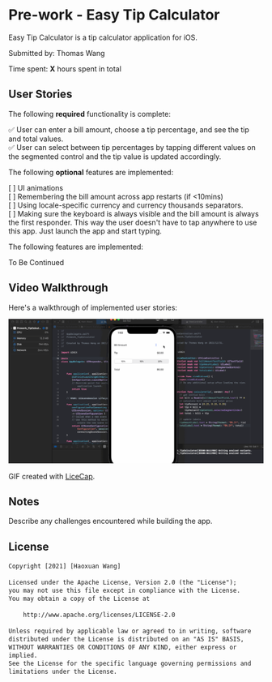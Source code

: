# Pre-work - Easy Tip Calculator

Easy Tip Calculator is a tip calculator application for iOS.

Submitted by: Thomas Wang

Time spent: **X** hours spent in total

## User Stories

The following **required** functionality is complete:

✅ User can enter a bill amount, choose a tip percentage, and see the tip and total values.  
✅ User can select between tip percentages by tapping different values on the segmented control and the tip value is updated accordingly.  

The following **optional** features are implemented:

[ ] UI animations  
[ ] Remembering the bill amount across app restarts (if <10mins)  
[ ] Using locale-specific currency and currency thousands separators.  
[ ] Making sure the keyboard is always visible and the bill amount is always the first responder.  This way the user doesn't have to tap anywhere to use this app. Just launch the app and start typing.

The following features are implemented:

To Be Continued

## Video Walkthrough

Here's a walkthrough of implemented user stories:

<img src='https://github.com/Thomaswang0822/Tip_Calculator/blob/main/basic_feature.gif' title='Gif Walkthrough' width='' alt='Gif Walkthrough' />

GIF created with [LiceCap](http://www.cockos.com/licecap/).

## Notes

Describe any challenges encountered while building the app.

## License

    Copyright [2021] [Haoxuan Wang]

    Licensed under the Apache License, Version 2.0 (the "License");
    you may not use this file except in compliance with the License.
    You may obtain a copy of the License at

        http://www.apache.org/licenses/LICENSE-2.0

    Unless required by applicable law or agreed to in writing, software
    distributed under the License is distributed on an "AS IS" BASIS,
    WITHOUT WARRANTIES OR CONDITIONS OF ANY KIND, either express or implied.
    See the License for the specific language governing permissions and
    limitations under the License.
